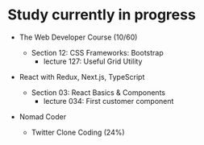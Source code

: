 # Study currently in progress

  - The Web Developer Course (10/60)
    - Section 12: CSS Frameworks: Bootstrap
      - lecture 127: Useful Grid Utility

  - React with Redux, Next.js, TypeScript
    - Section 03: React Basics & Components
      - lecture 034: First customer component

  - Nomad Coder
    - Twitter Clone Coding (24%)
